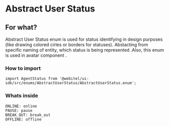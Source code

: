 # Abstract User Status

## For what?
Abstract User Status enum is used for status identifying in design purposes (like drawing colored cirles or borders for statuses). Abstacting from specific naming of entity, which status is being represented .Also, this enum is used in avatar component .

### How to import
```
import AgentStatus from '@webitel/ui-sdk/src/enums/AbstractUserStatus/AbstractUserStatus.enum';
```
### Whats inside
```
ONLINE: online
PAUSE: pause
BREAK_OUT: break_out
OFFLINE: offline
```
